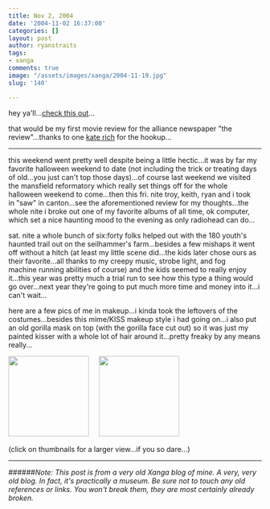 ```yaml
---
title: Nov 2, 2004
date: '2004-11-02 16:37:00'
categories: []
layout: post
author: ryanstraits
tags:
- xanga
comments: true
image: "/assets/images/xanga/2004-11-19.jpg"
slug: '140'

---
```

hey ya'll...<a href="http://www.the-review.com/article.php?pathToFile=/articles//entertainment/&amp;file=moviereviwsaw.txt&amp;article=1&amp;tD=" target="_blank">check this out</a>...

<!-- break -->

that would be my first movie review for the alliance newspaper "the review"...thanks to one <a href="http://www.xanga.com/kaitrich" target="_blank">kate rich</a> for the hookup...

---

this weekend went pretty well despite being a little hectic...it was by far my favorite halloween weekend to date (not including the trick or treating days of old...you just can't top those days)...of course last weekend we visited the mansfield reformatory which really set things off for the whole halloween weekend to come...then this fri. nite troy, keith, ryan and i took in "saw" in canton...see the aforementioned review for my thoughts...the whole nite i broke out one of my favorite albums of all time, ok computer, which set a nice haunting mood to the evening as only radiohead can do...

sat. nite a whole bunch of six:forty folks helped out with the 180 youth's haunted trail out on the seilhammer's farm...besides a few mishaps it went off without a hitch (at least my little scene did...the kids later chose ours as their favorite...all thanks to my creepy music, strobe light, and fog machine running abilities of course) and the kids seemed to really enjoy it...this year was pretty much a trial run to see how this type a thing would go over...next year they're going to put much more time and money into it...i can't wait...

here are a few pics of me in makeup...i kinda took the leftovers of the costumes...besides this mime/KISS makeup style i had going on...i also put an old gorilla mask on top (with the gorilla face cut out) so it was just my painted kisser with a whole lot of hair around it...pretty freaky by any means really...

<a href="http://i.xanga.com/bluestarmorning/10-31-04_1733.jpg" target="_blank"><img src="http://i.xanga.com/bluestarmorning/t/10-31-04_1733.jpg" alt="" width="160" border="0" /></a>     <a href="http://i.xanga.com/bluestarmorning/10-31-04_1734.jpg" target="_blank"><img src="http://i.xanga.com/bluestarmorning/t/10-31-04_1734.jpg" alt="" width="160" border="0" /></a>

(click on thumbnails for a larger view...if you so dare...)

---

######*Note: This post is from a very old Xanga blog of mine. A very, very old blog. In fact, it's practically a museum. Be sure not to touch any old references or links. You won't break them, they are most certainly already broken.*